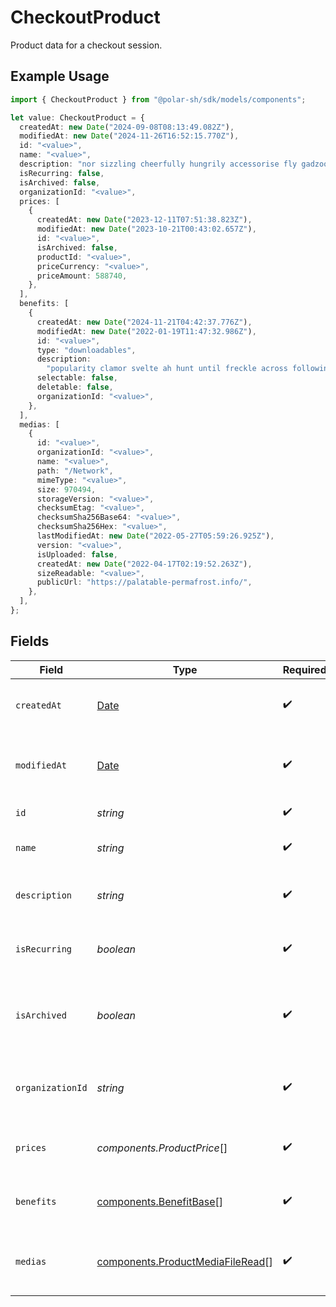 # CheckoutProduct

Product data for a checkout session.

## Example Usage

```typescript
import { CheckoutProduct } from "@polar-sh/sdk/models/components";

let value: CheckoutProduct = {
  createdAt: new Date("2024-09-08T08:13:49.082Z"),
  modifiedAt: new Date("2024-11-26T16:52:15.770Z"),
  id: "<value>",
  name: "<value>",
  description: "nor sizzling cheerfully hungrily accessorise fly gadzooks",
  isRecurring: false,
  isArchived: false,
  organizationId: "<value>",
  prices: [
    {
      createdAt: new Date("2023-12-11T07:51:38.823Z"),
      modifiedAt: new Date("2023-10-21T00:43:02.657Z"),
      id: "<value>",
      isArchived: false,
      productId: "<value>",
      priceCurrency: "<value>",
      priceAmount: 588740,
    },
  ],
  benefits: [
    {
      createdAt: new Date("2024-11-21T04:42:37.776Z"),
      modifiedAt: new Date("2022-01-19T11:47:32.986Z"),
      id: "<value>",
      type: "downloadables",
      description:
        "popularity clamor svelte ah hunt until freckle across following",
      selectable: false,
      deletable: false,
      organizationId: "<value>",
    },
  ],
  medias: [
    {
      id: "<value>",
      organizationId: "<value>",
      name: "<value>",
      path: "/Network",
      mimeType: "<value>",
      size: 970494,
      storageVersion: "<value>",
      checksumEtag: "<value>",
      checksumSha256Base64: "<value>",
      checksumSha256Hex: "<value>",
      lastModifiedAt: new Date("2022-05-27T05:59:26.925Z"),
      version: "<value>",
      isUploaded: false,
      createdAt: new Date("2022-04-17T02:19:52.263Z"),
      sizeReadable: "<value>",
      publicUrl: "https://palatable-permafrost.info/",
    },
  ],
};
```

## Fields

| Field                                                                                         | Type                                                                                          | Required                                                                                      | Description                                                                                   |
| --------------------------------------------------------------------------------------------- | --------------------------------------------------------------------------------------------- | --------------------------------------------------------------------------------------------- | --------------------------------------------------------------------------------------------- |
| `createdAt`                                                                                   | [Date](https://developer.mozilla.org/en-US/docs/Web/JavaScript/Reference/Global_Objects/Date) | :heavy_check_mark:                                                                            | Creation timestamp of the object.                                                             |
| `modifiedAt`                                                                                  | [Date](https://developer.mozilla.org/en-US/docs/Web/JavaScript/Reference/Global_Objects/Date) | :heavy_check_mark:                                                                            | Last modification timestamp of the object.                                                    |
| `id`                                                                                          | *string*                                                                                      | :heavy_check_mark:                                                                            | The ID of the product.                                                                        |
| `name`                                                                                        | *string*                                                                                      | :heavy_check_mark:                                                                            | The name of the product.                                                                      |
| `description`                                                                                 | *string*                                                                                      | :heavy_check_mark:                                                                            | The description of the product.                                                               |
| `isRecurring`                                                                                 | *boolean*                                                                                     | :heavy_check_mark:                                                                            | Whether the product is a subscription tier.                                                   |
| `isArchived`                                                                                  | *boolean*                                                                                     | :heavy_check_mark:                                                                            | Whether the product is archived and no longer available.                                      |
| `organizationId`                                                                              | *string*                                                                                      | :heavy_check_mark:                                                                            | The ID of the organization owning the product.                                                |
| `prices`                                                                                      | *components.ProductPrice*[]                                                                   | :heavy_check_mark:                                                                            | List of prices for this product.                                                              |
| `benefits`                                                                                    | [components.BenefitBase](../../models/components/benefitbase.md)[]                            | :heavy_check_mark:                                                                            | List of benefits granted by the product.                                                      |
| `medias`                                                                                      | [components.ProductMediaFileRead](../../models/components/productmediafileread.md)[]          | :heavy_check_mark:                                                                            | List of medias associated to the product.                                                     |